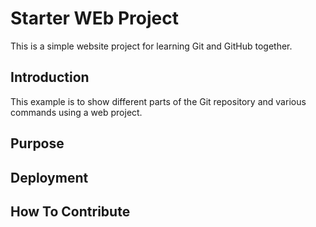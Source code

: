 # Starter WEb Project
This is a simple website project for learning Git and GitHub together.

## Introduction
This example is to show different parts of the Git repository and various commands using a web project.

## Purpose
## Deployment

## How To Contribute
